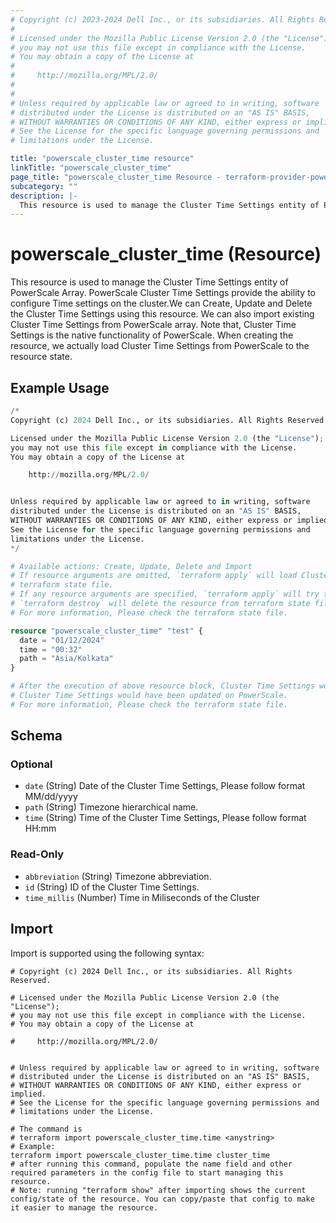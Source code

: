 ```yaml
---
# Copyright (c) 2023-2024 Dell Inc., or its subsidiaries. All Rights Reserved.
#
# Licensed under the Mozilla Public License Version 2.0 (the "License");
# you may not use this file except in compliance with the License.
# You may obtain a copy of the License at
#
#     http://mozilla.org/MPL/2.0/
#
#
# Unless required by applicable law or agreed to in writing, software
# distributed under the License is distributed on an "AS IS" BASIS,
# WITHOUT WARRANTIES OR CONDITIONS OF ANY KIND, either express or implied.
# See the License for the specific language governing permissions and
# limitations under the License.

title: "powerscale_cluster_time resource"
linkTitle: "powerscale_cluster_time"
page_title: "powerscale_cluster_time Resource - terraform-provider-powerscale"
subcategory: ""
description: |-
  This resource is used to manage the Cluster Time Settings entity of PowerScale Array. PowerScale Cluster Time Settings provide the ability to configure Time settings on the cluster.We can Create, Update and Delete the Cluster Time Settings using this resource. We can also import existing Cluster Time Settings from PowerScale array. Note that, Cluster Time Settings is the native functionality of PowerScale. When creating the resource, we actually load Cluster Time Settings from PowerScale to the resource state.
---
```


# powerscale_cluster_time (Resource)

This resource is used to manage the Cluster Time Settings entity of PowerScale Array. PowerScale Cluster Time Settings provide the ability to configure Time settings on the cluster.We can Create, Update and Delete the Cluster Time Settings using this resource. We can also import existing Cluster Time Settings from PowerScale array. Note that, Cluster Time Settings is the native functionality of PowerScale. When creating the resource, we actually load Cluster Time Settings from PowerScale to the resource state.


## Example Usage

```terraform
/*
Copyright (c) 2024 Dell Inc., or its subsidiaries. All Rights Reserved.

Licensed under the Mozilla Public License Version 2.0 (the "License");
you may not use this file except in compliance with the License.
You may obtain a copy of the License at

    http://mozilla.org/MPL/2.0/


Unless required by applicable law or agreed to in writing, software
distributed under the License is distributed on an "AS IS" BASIS,
WITHOUT WARRANTIES OR CONDITIONS OF ANY KIND, either express or implied.
See the License for the specific language governing permissions and
limitations under the License.
*/

# Available actions: Create, Update, Delete and Import
# If resource arguments are omitted, `terraform apply` will load Cluster Time Details from PowerScale, and save to
# terraform state file.
# If any resource arguments are specified, `terraform apply` will try to load Cluster Time Details (if not loaded) and update the settings.
# `terraform destroy` will delete the resource from terraform state file rather than deleting Cluster Time Details from PowerScale.
# For more information, Please check the terraform state file.

resource "powerscale_cluster_time" "test" {
  date = "01/12/2024"
  time = "00:32"
  path = "Asia/Kolkata"
}

# After the execution of above resource block, Cluster Time Settings would have been cached in terraform state file, and
# Cluster Time Settings would have been updated on PowerScale.
# For more information, Please check the terraform state file.
```

<!-- schema generated by tfplugindocs -->
## Schema

### Optional

- `date` (String) Date of the Cluster Time Settings, Please follow format MM/dd/yyyy
- `path` (String) Timezone hierarchical name.
- `time` (String) Time of the Cluster Time Settings, Please follow format HH:mm

### Read-Only

- `abbreviation` (String) Timezone abbreviation.
- `id` (String) ID of the Cluster Time Settings.
- `time_millis` (Number) Time in Miliseconds of the Cluster

## Import

Import is supported using the following syntax:

```shell
# Copyright (c) 2024 Dell Inc., or its subsidiaries. All Rights Reserved.

# Licensed under the Mozilla Public License Version 2.0 (the "License");
# you may not use this file except in compliance with the License.
# You may obtain a copy of the License at

#     http://mozilla.org/MPL/2.0/


# Unless required by applicable law or agreed to in writing, software
# distributed under the License is distributed on an "AS IS" BASIS,
# WITHOUT WARRANTIES OR CONDITIONS OF ANY KIND, either express or implied.
# See the License for the specific language governing permissions and
# limitations under the License.

# The command is
# terraform import powerscale_cluster_time.time <anystring>
# Example:
terraform import powerscale_cluster_time.time cluster_time
# after running this command, populate the name field and other required parameters in the config file to start managing this resource.
# Note: running "terraform show" after importing shows the current config/state of the resource. You can copy/paste that config to make it easier to manage the resource.
```
